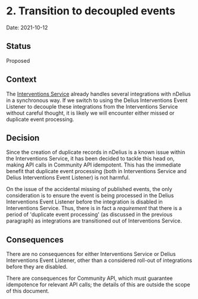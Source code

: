 # 2. Transition to decoupled events

Date: 2021-10-12

## Status

Proposed

## Context

The [Interventions Service](https://github.com/ministryofjustice/hmpps-interventions-service) already handles several integrations with nDelius in a synchronous way.
If we switch to using the Delius Interventions Event Listener to decouple these integrations from the Interventions Service without careful thought, it is likely we will encounter either missed or duplicate event processing.

## Decision

Since the creation of duplicate records in nDelius is a known issue within the Interventions Service, it has been decided to tackle this head on, making API calls in Community API idempotent.
This has the immediate benefit that duplicate event processing (both in Interventions Service and Delius Interventions Event Listener) is not harmful. 

On the issue of the accidental missing of published events, the only consideration is to ensure the event is being processed in the Delius Interventions Event Listener before the integration is disabled in Interventions Service.
Thus, there is in fact a _requirement_ that there is a period of 'duplicate event processing' (as discussed in the previous paragraph) as integrations are transitioned out of Interventions Service. 

## Consequences

There are no consequences for either Interventions Service or Delius Interventions Event Listener, other than a considered roll-out of integrations before they are disabled.

There are consequences for Community API, which must guarantee idempotence for relevant API calls; the details of this are outside the scope of this document.

